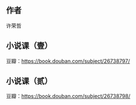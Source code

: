 ## 作者

许荣哲

## 小说课（壹）

豆瓣：https://book.douban.com/subject/26738797/

## 小说课（贰）

豆瓣：https://book.douban.com/subject/26738798/
